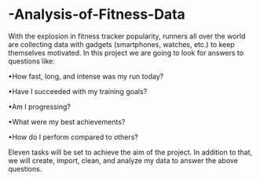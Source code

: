 # -Analysis-of-Fitness-Data
With the explosion in fitness tracker popularity, runners all over the world are collecting data with
gadgets (smartphones, watches, etc.) to keep themselves motivated. In this project we are going to
look for answers to questions like:

•How fast, long, and intense was my run today?

•Have I succeeded with my training goals?

•Am I progressing?

•What were my best achievements?

•How do I perform compared to others?

Eleven tasks will be set to achieve the aim of the project. In addition to that, we will create, import,
clean, and analyze my data to answer the above questions.
